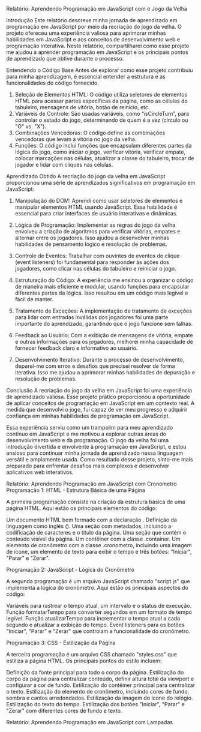 Relatório: Aprendendo Programação em JavaScript com o Jogo da Velha

Introdução
Este relatório descreve minha jornada de aprendizado em programação em JavaScript por meio da recriação do jogo da velha. O projeto ofereceu uma experiência valiosa para aprimorar minhas habilidades em JavaScript e aos conceitos de desenvolvimento web e programação interativa. Neste relatório, compartilharei como esse projeto me ajudou a aprender programação em JavaScript e os principais pontos de aprendizado que obtive durante o processo.

Entendendo o Código Base
Antes de explorar como esse projeto contribuiu para minha aprendizagem, é essencial entender a estrutura e as funcionalidades do código fornecido.

1. Seleção de Elementos HTML: O código utiliza seletores de elementos HTML para acessar partes específicas da página, como as células do tabuleiro, mensagens de vitória, botão de reinício, etc.
2. Variáveis de Controle: São usadas variáveis, como “isCircleTurn”, para controlar o estado do jogo, determinando de quem é a vez (círculo ou "O" vs. "X").
3. Combinações Vencedoras: O código define as combinações vencedoras que levam à vitória no jogo da velha.
4. Funções: O código inclui funções que encapsulam diferentes partes da lógica do jogo, como iniciar o jogo, verificar vitória, verificar empate, colocar marcações nas células, atualizar a classe do tabuleiro, trocar de jogador e lidar com cliques nas células.

Aprendizado Obtido
A recriação do jogo da velha em JavaScript proporcionou uma série de aprendizados significativos em programação em JavaScript:
1. Manipulação do DOM: Aprendi como usar seletores de elementos e manipular elementos HTML usando JavaScript. Essa habilidade é essencial para criar interfaces de usuário interativas e dinâmicas.
2. Lógica de Programação: Implementar as regras do jogo da velha envolveu a criação de algoritmos para verificar vitórias, empates e alternar entre os jogadores. Isso ajudou a desenvolver minhas habilidades de pensamento lógico e resolução de problemas.

3. Controle de Eventos: Trabalhar com ouvintes de eventos de clique (event listeners) foi fundamental para responder às ações dos jogadores, como clicar nas células do tabuleiro e reiniciar o jogo.
4. Estruturação do Código: A experiência me ensinou a organizar o código de maneira mais eficiente e modular, usando funções para encapsular diferentes partes da lógica. Isso resultou em um código mais legível e fácil de manter.
5. Tratamento de Exceções: A implementação de tratamento de exceções para lidar com entradas inválidas dos jogadores foi uma parte importante do aprendizado, garantindo que o jogo funcione sem falhas.
6. Feedback ao Usuário: Com a exibição de mensagens de vitória, empate e outras informações para os jogadores, melhorei minha capacidade de fornecer feedback claro e informativo ao usuário.
7. Desenvolvimento Iterativo: Durante o processo de desenvolvimento, deparei-me com erros e desafios que precisei resolver de forma iterativa. Isso me ajudou a aprimorar minhas habilidades de depuração e resolução de problemas.

Conclusão
A recriação do jogo da velha em JavaScript foi uma experiência de aprendizado valiosa. Esse projeto prático proporcionou a oportunidade de aplicar conceitos de programação em JavaScript em um contexto real. A medida que desenvolvi o jogo, fui capaz de ver meu progresso e adquirir confiança em minhas habilidades de programação em JavaScript.

Essa experiência serviu como um trampolim para meu aprendizado contínuo em JavaScript e me motivou a explorar outras áreas do desenvolvimento web e da programação. O jogo da velha foi uma introdução divertida e envolvente à programação em JavaScript, e estou ansioso para continuar minha jornada de aprendizado nessa linguagem versátil e amplamente usada. Como resultado desse projeto, sinto-me mais preparado para enfrentar desafios mais complexos e desenvolver aplicativos web interativos.


Relatório: Aprendendo Programação em JavaScript com Cronometro
Programação 1: HTML - Estrutura Básica de uma Página

A primeira programação consiste na criação da estrutura básica de uma página HTML. Aqui estão os principais elementos do código:

Um documento HTML bem formado com a declaração . Definição da linguagem como inglês (). Uma seção com metadados, incluindo a codificação de caracteres e o título da página. Uma seção que contém o conteúdo visível da página. Um contêiner com a classe .container. Um elemento de cronômetro com a classe .cronometro, incluindo uma imagem de ícone, um elemento de texto para exibir o tempo e três botões: "Iniciar", "Parar" e "Zerar".

Programação 2: JavaScript - Lógica do Cronômetro

A segunda programação é um arquivo JavaScript chamado "script.js" que implementa a lógica do cronômetro. Aqui estão os principais aspectos do código:

Variáveis para rastrear o tempo atual, um intervalo e o status de execução. Função formatarTempo para converter segundos em um formato de tempo legível. Função atualizarTempo para incrementar o tempo atual a cada segundo e atualizar a exibição do tempo. Event listeners para os botões "Iniciar", "Parar" e "Zerar" que controlam a funcionalidade do cronômetro.

Programação 3: CSS - Estilização da Página

A terceira programação é um arquivo CSS chamado "styles.css" que estiliza a página HTML. Os principais pontos do estilo incluem:

Definição da fonte principal para todo o corpo da página. Estilização do corpo da página para centralizar conteúdo, definir altura total da viewport e configurar a cor de fundo. Estilização do contêiner principal para centralizar o texto. Estilização do elemento de cronômetro, incluindo cores de fundo, sombra e cantos arredondados. Estilização da imagem do ícone do relógio. Estilização do texto do tempo. Estilização dos botões "Iniciar", "Parar" e "Zerar" com diferentes cores de fundo e texto.


Relatório: Aprendendo Programação em JavaScript com Lampadas

